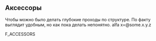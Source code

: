 ## Аксессоры
Чтобы можно было делать глубокие проходы по структуре.
По факту выглядит удобным, но как пока делать непонятно.
alfa x=@some.x.y.z

F_ACCESSORS
